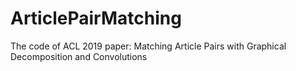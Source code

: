 # ArticlePairMatching
The code of ACL 2019 paper: Matching Article Pairs with Graphical Decomposition and Convolutions
